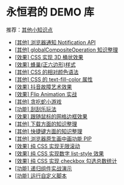 # 永恒君的 DEMO 库

推荐：[其他小知识点](https://github.com/forever-z-133/others/issues)

* [[其他] 浏览器通知 Notification API](https://test.forever-z.cn/#/Notification-api)
* [[其他] globalCompositeOperation 知识整理](https://test.forever-z.cn/#/canvas-globalCompositeOperation)
* [[效果] CSS 实现 3D 桶状效果](https://test.forever-z.cn/#/css-3d-pillar)
* [[效果] 蜂巢(正六边形)样式](https://test.forever-z.cn/#/css-hive)
* [[其他] CSS 的相对颜色语法](https://test.forever-z.cn/#/css-relative-color)
* [[其他] CSS 的 text-fill-color 属性](https://test.forever-z.cn/#/css-text-fill-color)
* [[效果] 抖音故障艺术效果](https://test.forever-z.cn/#/fault-shake-effect)
* [[效果] Flip Animation 实战](https://test.forever-z.cn/#/flip-animation)
* [[其他] 贪吃蛇小游戏](https://test.forever-z.cn/#/game-snake-eat-food)
* [[功能] 刮刮乐玩法](https://test.forever-z.cn/#/gua-gua-le)
* [[效果] 跟随鼠标的网格边框效果](https://test.forever-z.cn/#/hover-light-border)
* [[其他] 下载方面的知识整理](https://test.forever-z.cn/#/lib-download)
* [[其他] 快捷键方面的知识整理](https://test.forever-z.cn/#/lib-hotkey)
* [[其他] 浏览器原生画中画功能 PIP](https://test.forever-z.cn/#/picture-in-picture)
* [[效果] 纯 CSS 实现无限滚动](https://test.forever-z.cn/#/pure-css-infinite-marquee)
* [[效果] 纯 CSS 实现数字 list-style 效果](https://test.forever-z.cn/#/pure-css-number-list-style)
* [[效果] 纯 CSS 实现 checkbox 勾选总数统计](https://test.forever-z.cn/#/pure-css-total-count)
* [[功能] 递归组件实战演示](https://test.forever-z.cn/#/recursion-loop-component)
* [[功能] 运行自定义脚本](https://test.forever-z.cn/#/run-custom-code)
